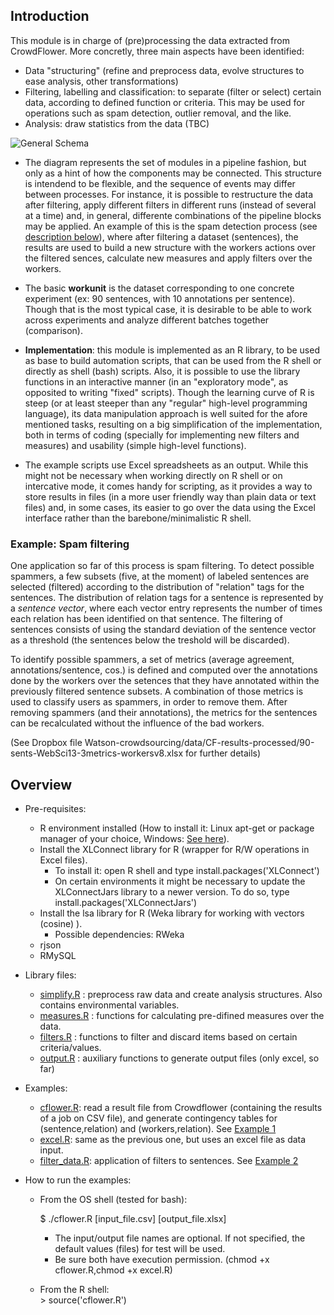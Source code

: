 ## Introduction 

This module is in charge of (pre)processing the data extracted from CrowdFlower. More concretly, three main aspects have been identified: 
- Data "structuring" (refine and preprocess data, evolve structures to ease analysis, other transformations)
- Filtering, labelling and classification: to separate (filter or select) certain data, according to defined function or criteria. This may be used for operations such as spam detection, outlier removal, and the like. 
- Analysis: draw statistics from the data (TBC)

![General Schema](http://dl.dropbox.com/u/32442030/watson-images/Diagram1.png)

- The diagram represents the set of modules in a pipeline fashion, but only as a hint of how the components may be connected. This structure is intendend to be flexible, and the sequence of events may differ between processes. For instance, it is possible to restructure the data after filtering, apply different filters in different runs (instead of several at a time) and, in general, differente combinations of the pipeline blocks may be applied. An example of this is the spam detection process (see [description below](https://github.com/laroyo/watsonc/tree/master/dataproc#example-spam-filtering)), where after filtering a dataset (sentences), the results are used to build a new structure with the workers actions over the filtered sences, calculate new measures and apply filters over the workers. 

- The basic **workunit** is the dataset corresponding to one concrete experiment (ex: 90 sentences, with 10 annotations per sentence). Though that is the most typical case, it is desirable to 
be able to work across experiments and analyze different batches together (comparison). 

- **Implementation**: this module is implemented as an R library, to be used as base to build automation scripts, that can be used from the R shell or directly as shell (bash) scripts. Also, it is possible to use the library functions in an interactive manner (in an "exploratory mode", as opposited to writing "fixed" scripts). Though the learning curve of R is steep (or at least steeper than any "regular" high-level programming language), its data manipulation approach is well suited for the afore mentioned tasks, resulting on a big simplification of the implementation, both in terms of coding (specially for implementing new filters and measures) and usability (simple high-level functions). 

- The example scripts use Excel spreadsheets as an output. While this might not be necessary when working directly on R shell or on intercative mode, it comes handy for scripting, as it provides a way to store results in files (in a more user friendly way than plain data or text files)  and, in some cases, its easier to go over the data using the Excel interface rather than the barebone/minimalistic R shell. 

### Example: Spam filtering

One application so far of this process is spam filtering. To detect possible spammers, a few subsets (five, at the moment) of labeled sentences are selected (filtered) according to the distribution of "relation" tags for the sentences. The distribution of relation tags for a sentence is represented by a *sentence vector*, where each vector entry represents the number of times each relation has been identified on that sentence. The filtering of sentences consists of using the standard deviation of the sentence vector as a threshold (the sentences below the treshold will be discarded). 

To identify possible spammers, a set of metrics (average agreement, annotations/sentence, cos.) is defined and computed over the annotations done by the workers over the setences that they have annotated within the previously filtered sentence subsets. A combination of those metrics is used to classify users as spammers, in order to remove them. After removing spammers (and their annotations), the metrics for the sentences can be recalculated without the influence of the bad workers. 

(See Dropbox file Watson-crowdsourcing/data/CF-results-processed/90-sents-WebSci13-3metrics-workersv8.xlsx for further details)


## Overview

* Pre-requisites: 
  * R environment installed (How to install it: Linux apt-get or package manager of your choice, Windows: [See here](http://cran.r-project.org/bin/windows/base/)). 
  * Install the XLConnect library for R (wrapper for R/W operations in Excel files). 
    * To install it: open R shell and type install.packages('XLConnect')     
    * On certain environments it might be necessary to update the XLConnectJars library to a newer version. To do so, type install.packages('XLConnectJars')             
  * Install the lsa library for R (Weka library for working with vectors (cosine) ). 
    * Possible dependencies: RWeka
  - rjson
  - RMySQL

* Library files: 
  * [simplify.R](https://github.com/laroyo/watsonc/blob/master/dataproc/lib/simplify.R) : preprocess raw data and create analysis structures. Also contains environmental variables. 
  * [measures.R](https://github.com/laroyo/watsonc/blob/master/dataproc/lib/measures.R) : functions for calculating pre-difined measures over the data. 
  * [filters.R](https://github.com/laroyo/watsonc/blob/master/dataproc/lib/filters.R) : functions to filter and discard items based on certain criteria/values. 
  * [output.R](https://github.com/laroyo/watsonc/blob/master/dataproc/lib/output.R) : auxiliary functions to generate output files (only excel, so far)

* Examples: 
  *  [cflower.R](https://github.com/laroyo/watsonc/blob/master/dataproc/cflower.R):  read a result file from Crowdflower (containing the results of a job on CSV file), and generate contingency tables for (sentence,relation) and (workers,relation). See [Example 1](https://github.com/laroyo/watsonc/wiki/Example-1:-Transform-raw-data-and-apply-basic-measures)
  *  [excel.R](https://github.com/laroyo/watsonc/blob/master/dataproc/excel.R): same as the previous one, but uses an excel file as data input. 
  *  [filter_data.R](https://github.com/laroyo/watsonc/blob/master/dataproc/filter_data.R): application of filters to sentences. See [Example 2](https://github.com/laroyo/watsonc/wiki/Example-2:-Applying-filters)

* How to run the examples: 
  * From the OS shell (tested for bash): 

     $ ./cflower.R [input_file.csv] [output_file.xlsx] 
     
     * The input/output file names are optional. If not specified, the default values (files) for test will be used. 
     * Be sure both have execution permission. (chmod +x cflower.R,chmod +x excel.R)
  * From the R shell: <br/>
      &gt; source('cflower.R')
     
 

